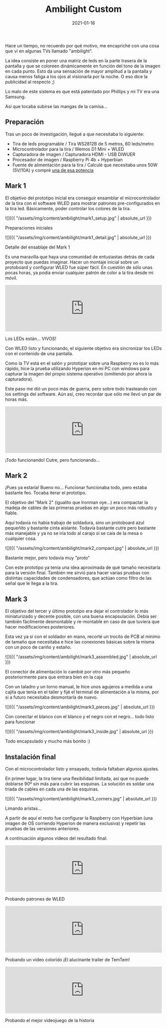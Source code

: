 ﻿---
layout: post
title: Ambilight Custom
date: 2021-01-16
description: Iluminación dinámica del perímetro de la TV
img: assets/img/cover/ambilight.jpg
tags: [DIY]
status: published
---

Hace un tiempo, no recuerdo por qué motivo, me encapriché con una cosa que vi en algunas TVs llamado "ambilight".

La idea consiste en poner una matriz de leds en la parte trasera de la pantalla y que se coloreen dinámicamente en función del tono de la imagen en cada punto. Esto da una sensación de mayor amplitud a la pantalla y causa menos fatiga a los ojos al visionarla por la noche. O eso dice la publicidad al respecto ;)

Lo malo de este sistema es que está patentado por Phillips y mi TV era una Samsung.

Así que tocaba subirse las mangas de la camisa...

## Preparación

Tras un poco de investigación, llegué a que necesitaba lo siguiente:

- Tira de leds programable / Tira WS2812B de 5 metros, 60 leds/metro
- Microcontrolador para la tira / Wemos D1 Mini + WLED
- Capturadora de imagen / Capturadora HDMI - USB DIWUER
- Procesador de imagen / Raspberry Pi 4b + Hyperbian
- Fuente de alimentación para la tira / Calculé que necesitaba unos 50W (5V/10A) y compré [una de esa potencia](https://www.amazon.es/gp/product/B07YVBHH6K/ref=ppx_yo_dt_b_search_asin_title?ie=UTF8&psc=1)

## Mark 1

El objetivo del prototipo inicial era conseguir ensamblar el microcontrolador de la tira con el software WLED para mostrar patrones pre-configurados en la tira led. Básicamente, poder controlar los colores de la tira.

![]({{ "/assets/img/content/ambilight/mark1_setup.jpg" | absolute_url }})
<p class="image-caption">Preparaciones iniciales</p>

![]({{ "/assets/img/content/ambilight/mark1_detail.jpg" | absolute_url }})
<p class="image-caption">Detalle del ensablaje del Mark 1</p>

Es una maravilla que haya una comunidad de entusiastas detrás de cada proyecto que puedas imaginar. Hacer un montaje inicial sobre un protoboard y configurar WLED fue súper fácil. En cuestión de sólo unas pocas horas, ya podía enviar cualquier patrón de color a la tira desde mi móvil.

<div class="video-container">
  <iframe style="width: 100%;" src="https://www.youtube.com/embed/_S9yPvIy6x0?rel=0" frameborder="0" gesture="media" allow="encrypted-media" allowfullscreen></iframe>
</div>
<p class="image-caption">Los LEDs están... VIVOS!</p>

Con WLED listo y funcionando, el siguiente objetivo era sincronizar los LEDs con el contenido de una pantalla.

Como la TV está en el salón y prototipar sobre una Raspberry no es lo más rápido, hice la prueba utilizando Hyperion en mi PC con windows para capturar la imagen del propio sistema operativo (omitiendo por ahora la capturadora).

Este paso me dió un poco más de guerra, pero sobre todo trasteando con los settings del software. Aún así, creo recordar que sólo me llevó un par de horas más.

<div class="video-container">
  <iframe style="width: 100%;" src="https://www.youtube.com/embed/J0hr1ZOjVEw?rel=0" frameborder="0" gesture="media" allow="encrypted-media" allowfullscreen></iframe>
</div>
<p class="image-caption">¡Todo funcionando! Cutre, pero funcionando...</p>

## Mark 2

¡Pues ya estaría! Bueno no... Funcionar funcionaba todo, pero estaba bastante feo. Tocaba iterar el prototipo.

El objetivo del "Mark 2" (igualito que Ironman oye...) era compactar la madeja de cables de las primeras pruebas en algo un poco más robusto y fiable.

Aquí todavía no había trabajo de soldadura, sino un protoboard azul pequeñito y bastante cinta aislante. Todavía bastante cutre pero bastante más manejable y ya no se iría todo al carajo si se caía de la mesa o cualquier cosa.

![]({{ "/assets/img/content/ambilight/mark2_compact.jpg" | absolute_url }})
<p class="image-caption">Bastante mejor, pero todavía muy "proto"</p>

Con este prototipo ya tenía una idea aproximada de qué tamaño necesitaría para la versión final. También me sirvió para hacer varias pruebas con distintas capacidades de condensadores, que actúan como filtro de las señal que le llega a la tira.

## Mark 3
El objetivo del tercer y último prototipo era dejar el controlador lo más miniaturizado y decente posible, con una buena encapsulación. Debía ser también fácilmente desmontable y re-montable en caso de que tuviera que hacer modificaciones posteriores.

Esta vez ya sí con el soldador en mano, recorté un trocito de PCB al mínimo de tamaño que necesitaba e hice las conexiones básicas sobre la misma con un poco de cariño y estaño.

![]({{ "/assets/img/content/ambilight/mark3_assembled.jpg" | absolute_url }})
<p class="image-caption">El conector de alimentación lo cambié por otro más pequeño posteriormente para que entrara bien en la caja</p>

Con un taladro y un torno manual, le hice unos agujeros a medida a una cajita que tenía en el taller y fijé el terminal de alimentación a la misma, por si a futuro necesitaba desmontarla de nuevo.

![]({{ "/assets/img/content/ambilight/mark3_pieces.jpg" | absolute_url }})
<p class="image-caption">Con conectar el blanco con el blanco y el negro con el negro... todo listo para funcionar</p>

![]({{ "/assets/img/content/ambilight/mark3_inside.jpg" | absolute_url }})
<p class="image-caption">Todo encapsulado y mucho más bonito :)</p>

## Instalación final

Con el microcontrolador listo y ensayado, todavía faltaban algunos ajustes.

En primer lugar, la tira tiene una flexibilidad limitada, así que no puede doblarse 90º sin más para cubrir las esquinas. La solución es soldar una triada de cables en cada una de las esquinas.

![]({{ "/assets/img/content/ambilight/mark3_corners.jpg" | absolute_url }})
<p class="image-caption">Limando aristas...</p>

A partir de aquí el resto fue configurar la Raspberry con Hyperbian (una imagen de OS corriendo Hyperion de manera exclusiva) y repetir las pruebas de las versiones anteriores.

A continuación algunos vídeos del resultado final:

<div class="video-container">
  <iframe style="width: 100%;" src="https://www.youtube.com/embed/af_5PURXXUg?rel=0" frameborder="0" gesture="media" allow="encrypted-media" allowfullscreen></iframe>
</div>
<p class="image-caption">Probando patrones de WLED</p>

<div class="video-container">
  <iframe style="width: 100%;" src="https://www.youtube.com/embed/dfRvuwHIjJI?rel=0" frameborder="0" gesture="media" allow="encrypted-media" allowfullscreen></iframe>
</div>
<p class="image-caption">Probando un vídeo colorido ¡El alucinante trailer de TemTem!</p>

<div class="video-container">
  <iframe style="width: 100%;" src="https://www.youtube.com/embed/QhMtp1a5D14?rel=0" frameborder="0" gesture="media" allow="encrypted-media" allowfullscreen></iframe>
</div>
<p class="image-caption">Probando el mejor videojuego de la historia</p>

<!-- Sample image embed
![]({{ "/assets/img/content/cardcreatorproto.png" | absolute_url }})
<p class="image-caption">Image caption</p>
-->

<!-- Sample blockquote
<blockquote>
Del juego de cartas me olvidé poco después de empezar la aplicación.
</blockquote>
-->

<!-- Sample responsive video embed
<div class="video-container">
  <iframe style="width: 100%;" src="https://www.youtube.com/embed/liMw3yfeTdo?rel=0" frameborder="0" gesture="media" allow="encrypted-media" allowfullscreen></iframe>
</div>
<p class="image-caption">¡Trailer 2.0, con mucho swing!</p>
-->